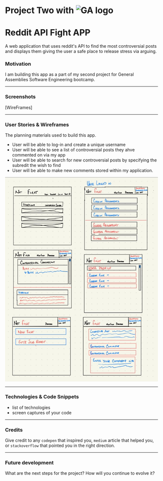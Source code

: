 # Project Two with ![GA logo](https://ga-dash.s3.amazonaws.com/production/assets/logo-9f88ae6c9c3871690e33280fcf557f33.png)


# Reddit API Fight APP
A web application that uses reddit's API to find the most controversial posts and displays them giving the user a safe place to release stress via arguing.

### Motivation
I am building this app as a part of my second project for General Assemblies Software Engineering bootcamp.

---
### Screenshots
[WireFrames]

---
### User Stories & Wireframes
The planning materials used to build this app.
* User will be able to log-in and create a unique username
* User will be able to see a list of controversial posts they ahve commented on via my app
* User will be able to search for new controversial posts by specifying the subredit the wish to find
* User will be able to make new comments stored within my application.

![wireframe 1](./wireframes.jpeg)


---
### Technologies & Code Snippets
* list of technologies
* screen captures of your code

---
### Credits
Give credit to any `codepen` that inspired you, `medium` article that helped you, or `stackoverflow` that pointed you in the right direction.

---

### Future development
What are the next steps for the project? How will you continue to evolve it?
